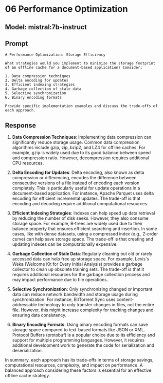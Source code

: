# 06 Performance Optimization

## Model: mistral:7b-instruct

## Prompt

```
# Performance Optimization: Storage Efficiency

What strategies would you implement to minimize the storage footprint of an offline cache for a document-based application? Consider:

1. Data compression techniques
2. Delta encoding for updates
3. Efficient indexing strategies
4. Garbage collection of stale data
5. Selective synchronization
6. Binary encoding formats

Provide specific implementation examples and discuss the trade-offs of each approach.

```

## Response

1. **Data Compression Techniques**: Implementing data compression can significantly reduce storage usage. Common data compression algorithms include gzip, zip, bzip2, and LZ4 for offline caches. For example, gzip is widely used due to its good balance between speed and compression ratio. However, decompression requires additional CPU resources.

2. **Delta Encoding for Updates**: Delta encoding, also known as delta compression or differencing, encodes the difference between consecutive versions of a file instead of encoding each version completely. This is particularly useful for update operations in a document-based application. For instance, Apache Parquet uses delta encoding for efficient incremental updates. The trade-off is that encoding and decoding require additional computational resources.

3. **Efficient Indexing Strategies**: Indexes can help speed up data retrieval by reducing the number of disk seeks. However, they also consume storage space. For example, B-trees are widely used due to their balance property that ensures efficient searching and insertion. In some cases, like with dense datasets, using a compressed index (e.g., Z-order curve) can help save storage space. The trade-off is that creating and updating indexes can be computationally expensive.

4. **Garbage Collection of Stale Data**: Regularly cleaning out old or rarely accessed data can help free up storage space. For example, Levis's Weka (Welcome Kit for Every Initial Analysis) provides a garbage collector to clean up obsolete training sets. The trade-off is that it requires additional resources for the garbage collection process and may impact performance due to file operations.

5. **Selective Synchronization**: Only synchronizing changed or important data can reduce network bandwidth and storage usage during synchronization. For instance, BitTorrent Sync uses content-addressable technology to only transfer changes in files, not the entire file. However, this might increase complexity for tracking changes and ensuring data consistency.

6. **Binary Encoding Formats**: Using binary encoding formats can save storage space compared to text-based formats like JSON or XML. Protocol Buffers (protobuf) is a popular choice due to its efficiency and support for multiple programming languages. However, it requires additional development work to generate the code for serialization and deserialization.

In summary, each approach has its trade-offs in terms of storage savings, computational resources, complexity, and impact on performance. A balanced approach considering these factors is essential for an effective offline cache strategy.